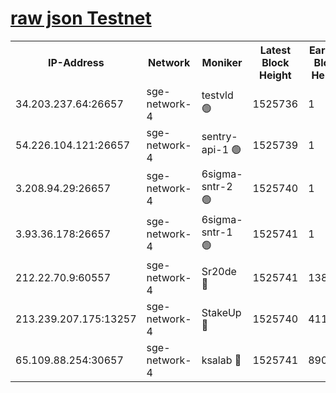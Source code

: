 
[raw json Testnet](https://rpc-check.sget.stavr.tech/sget/rpc-sget-result.json)
=


<table><tr><th>IP-Address</th><th>Network</th><th>Moniker</th><th>Latest Block Height</th><th>Earliest Block Height</th><th>Catching Up</th><th>Tx Index</th><th>Voting Power</th><th>Scan Time</th></tr><tr><td>34.203.237.64:26657</td><td>sge-network-4</td><td>testvld 🟢</td><td>1525736</td><td>1</td><td>False</td><td>on</td><td>0</td><td>2024-02-11T22:26:45.297074473UTC</td></tr><tr><td>54.226.104.121:26657</td><td>sge-network-4</td><td>sentry-api-1 🟢</td><td>1525739</td><td>1</td><td>False</td><td>on</td><td>0</td><td>2024-02-11T22:27:00.399598653UTC</td></tr><tr><td>3.208.94.29:26657</td><td>sge-network-4</td><td>6sigma-sntr-2 🟢</td><td>1525740</td><td>1</td><td>False</td><td>on</td><td>0</td><td>2024-02-11T22:27:10.525834643UTC</td></tr><tr><td>3.93.36.178:26657</td><td>sge-network-4</td><td>6sigma-sntr-1 🟢</td><td>1525741</td><td>1</td><td>False</td><td>on</td><td>0</td><td>2024-02-11T22:27:13.198375477UTC</td></tr><tr><td>212.22.70.9:60557</td><td>sge-network-4</td><td>Sr20de 🔴</td><td>1525741</td><td>138001</td><td>False</td><td>on</td><td>104</td><td>2024-02-11T22:27:16.035178629UTC</td></tr><tr><td>213.239.207.175:13257</td><td>sge-network-4</td><td>StakeUp 🔴</td><td>1525740</td><td>411001</td><td>False</td><td>off</td><td>100</td><td>2024-02-11T22:27:09.516807299UTC</td></tr><tr><td>65.109.88.254:30657</td><td>sge-network-4</td><td>ksalab 🔴</td><td>1525741</td><td>890001</td><td>False</td><td>off</td><td>2047</td><td>2024-02-11T22:27:13.605413398UTC</td></tr></table>
